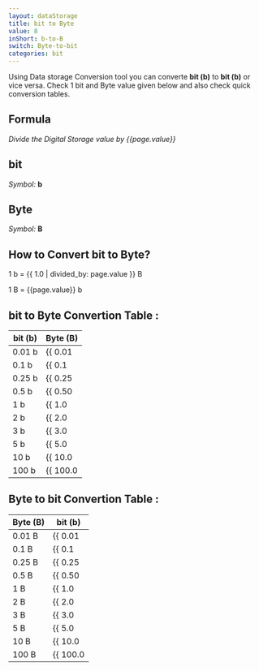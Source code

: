 ```yaml
---
layout: dataStorage
title: bit to Byte
value: 8
inShort: b-to-B
switch: Byte-to-bit
categories: bit
---
```


Using Data storage Conversion tool you can converte **bit (b)** to **bit (b)** or vice versa. Check 1 bit and Byte value given below and also check quick conversion tables.

## Formula
*Divide the Digital Storage value by {{page.value}}*

## bit
*Symbol:* **b**

## Byte
*Symbol:* **B**

## How to Convert bit to Byte?

1 b = {{ 1.0 | divided_by: page.value }} B

1 B = {{page.value}} b


## bit to Byte Convertion Table :

| bit (b) | Byte (B) |
| ---- | ---- |
| 0.01 b | {{ 0.01 | divided_by: page.value | round: 12 }} B |
| 0.1 b | {{ 0.1 | divided_by: page.value | round: 12 }} B |
| 0.25 b | {{ 0.25 | divided_by: page.value | round: 12 }} B |
| 0.5 b | {{ 0.50 | divided_by: page.value | round: 12 }} B |
| 1 b | {{ 1.0 | divided_by: page.value | round: 12 }} B |
| 2 b | {{ 2.0 | divided_by: page.value | round: 12 }} B |
| 3 b | {{ 3.0 | divided_by: page.value | round: 12 }} B |
| 5 b | {{ 5.0 | divided_by: page.value | round: 12 }} B |
| 10 b | {{ 10.0 | divided_by: page.value | round: 12 }} B |
| 100 b | {{ 100.0 | divided_by: page.value | round: 12 }} B |

## Byte to bit Convertion Table :

| Byte (B) | bit (b) |
| ---- | ---- |
| 0.01 B | {{ 0.01 | times: page.value | round: 12 }} b |
| 0.1 B | {{ 0.1 | times: page.value | round: 12 }} b |
| 0.25 B | {{ 0.25 | times: page.value | round: 12 }} b |
| 0.5 B | {{ 0.50 | times: page.value | round: 12 }} b |
| 1 B | {{ 1.0 | times: page.value | round: 12 }} b |
| 2 B | {{ 2.0 | times: page.value | round: 12 }} b |
| 3 B | {{ 3.0 | times: page.value | round: 12 }} b |
| 5 B | {{ 5.0 | times: page.value | round: 12 }} b |
| 10 B | {{ 10.0 | times: page.value | round: 12 }} b |
| 100 B | {{ 100.0 | times: page.value | round: 12 }} b |


<script>
document.getElementById('selectInput')[0].selected = true
document.getElementById('selectOutput')[1].selected = true
</script>
